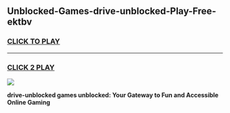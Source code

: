 
## Unblocked-Games-drive-unblocked-Play-Free-ektbv
<h3>
<a href="https://premium76.site?title=drive-unblocked&ref=20M">CLICK TO PLAY</a></h3>
<hr>

<h3>
<a href="https://premium76.site?title=drive-unblocked&ref=20M">CLICK 2 PLAY</a>
  
</h3>

<a href="https://premium76.site?title=drive-unblocked&ref=19M"><img src="https://clearcache.store/games.png"></a>


**drive-unblocked games unblocked: Your Gateway to Fun and Accessible Online Gaming**

